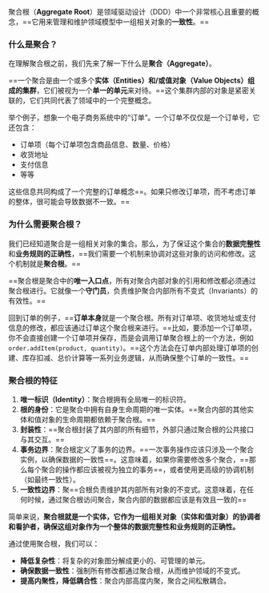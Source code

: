 
聚合根（**Aggregate Root**）是领域驱动设计（DDD）中一个非常核心且重要的概念，==它用来管理和维护领域模型中一组相关对象的**一致性**。==

### 什么是聚合？

在理解聚合根之前，我们先来了解一下什么是**聚合（Aggregate）**。

==一个聚合是由一个或多个**实体（Entities）**和/或**值对象（Value Objects）**组成的**集群**，它们被视为一个**单一的单元**来对待。==这个集群内部的对象是紧密关联的，它们共同代表了领域中的一个完整概念。

举个例子，想象一个电子商务系统中的“订单”。一个订单不仅仅是一个订单号，它还包含：

- 订单项（每个订单项包含商品信息、数量、价格）
- 收货地址
- 支付信息
- 等等

这些信息共同构成了一个完整的订单概念==。如果只修改订单项，而不考虑订单的整体，很可能会导致数据不一致。==

### 为什么需要聚合根？

我们已经知道聚合是一组相关对象的集合。那么，为了保证这个集合的**数据完整性**和**业务规则的正确性**，==我们需要一个机制来协调对这些对象的访问和修改。这个机制就是**聚合根**。==

==聚合根是聚合中的**唯一入口点**，所有对聚合内部对象的引用和修改都必须通过聚合根进行。它就像一个**守门员**，负责维护聚合内部所有不变式（Invariants）的有效性。==

回到订单的例子，==**订单本身**就是一个聚合根。所有对订单项、收货地址或支付信息的修改，都应该通过订单这个聚合根来进行。==比如，要添加一个订单项，你不会直接创建一个订单项并保存，而是会调用订单聚合根上的一个方法，例如 `order.addItem(product, quantity)`。==这个方法会在订单内部处理订单项的创建、库存扣减、总价计算等一系列业务逻辑，从而确保整个订单的一致性。==

### 聚合根的特征

1. **唯一标识（Identity）**：聚合根拥有全局唯一的标识符。
2. **根的身份**：它是聚合中拥有自身生命周期的唯一实体。==聚合内部的其他实体和值对象的生命周期都依赖于聚合根。==
3. **封装性**：==聚合根封装了其内部的所有细节，外部只通过聚合根的公共接口与其交互。==
4. **事务边界**：聚合根定义了事务的边界。==一次事务操作应该只涉及一个聚合实例，以确保数据的一致性==。这意味着，如果你需要修改多个聚合，==那么每个聚合的操作都应该被视为独立的事务==，或者使用更高级的协调机制（如最终一致性）。
5. **一致性边界**：聚==合根负责维护其内部所有对象的不变式。这意味着，在任何时候，通过聚合根访问聚合，聚合内部的数据都应该是有效且一致的==

简单来说，**聚合根就是一个实体，它作为一组相关对象（实体和值对象）的协调者和看护者，确保这组对象作为一个整体的数据完整性和业务规则的正确性。**

通过使用聚合根，我们可以：

- **降低复杂性**：将复杂的对象图分解成更小的、可管理的单元。
- **确保数据一致性**：强制所有修改都通过聚合根，从而维护领域的不变式。
- **提高内聚性，降低耦合性**：聚合内部高度内聚，聚合之间松散耦合。